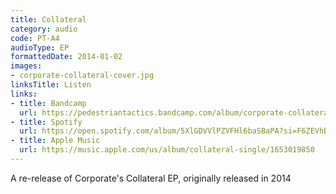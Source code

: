 ```yaml
---
title: Collateral
category: audio
code: PT-A4
audioType: EP
formattedDate: 2014-01-02
images:
- corporate-collateral-cover.jpg
linksTitle: Listen
links:
- title: Bandcamp
  url: https://pedestriantactics.bandcamp.com/album/corporate-collateral-ep
- title: Spotify
  url: https://open.spotify.com/album/5XlGDVVlPZVFHl6baSBaPA?si=F6ZEVhBHQtyAb3EtOV80hw
- title: Apple Music
  url: https://music.apple.com/us/album/collateral-single/1653019850
---
```


A re-release of Corporate's Collateral EP, originally released in 2014